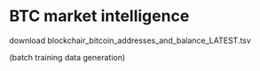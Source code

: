 # BTC market intelligence
download blockchair_bitcoin_addresses_and_balance_LATEST.tsv

(batch training data generation)
